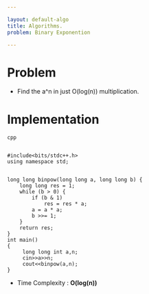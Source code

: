 ```yaml
---

layout: default-algo
title: Algorithms.
problem: Binary Exponention

---
```


# Problem


* Find the a^n in just O(log(n)) multiplication.


# Implementation

~~~
cpp


#include<bits/stdc++.h>
using namespace std;


long long binpow(long long a, long long b) {
    long long res = 1;
    while (b > 0) {
        if (b & 1)
            res = res * a;
        a = a * a;
        b >>= 1;
    }
    return res;
}
int main()
{
     long long int a,n;
     cin>>a>>n;
     cout<<binpow(a,n);
}

~~~
* Time Complexity : **O(log(n))**
